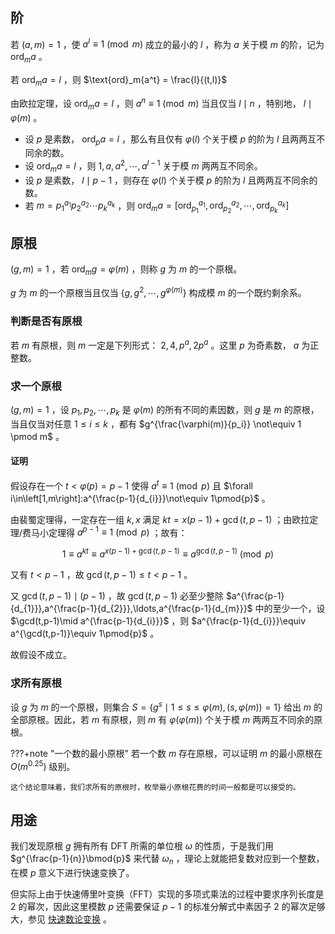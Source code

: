 ## 阶

若 $(a,m)=1$ ，使 $a^l \equiv 1 \pmod m$ 成立的最小的 $l$ ，称为 $a$ 关于模 $m$ 的阶，记为 $\text{ord}_ma$ 。

若 $\text{ord}_ma=l$ ，则 $\text{ord}_m{a^t} = \frac{l}{(t,l)}$ 

由欧拉定理，设 $\text{ord}_ma=l$ ，则 $a^n \equiv 1 \pmod m$ 当且仅当 $l \mid n$ ，特别地， $l \mid \varphi(m)$ 。

-   设 $p$ 是素数， $\text{ord}_pa=l$ ，那么有且仅有 $\varphi(l)$ 个关于模 $p$ 的阶为 $l$ 且两两互不同余的数。
-   设 $\text{ord}_ma=l$ ，则 $1, a, a^2, \cdots, a^{l-1}$ 关于模 $m$ 两两互不同余。
-   设 $p$ 是素数， $l \mid p-1$ ，则存在 $\varphi(l)$ 个关于模 $p$ 的阶为 $l$ 且两两互不同余的数。
-   若 $m=p_1^{a_1}p_2^{a_2}\cdots p_k^{a_k}$ ，则 $\text{ord}_ma = [\text{ord}_{p_1}^{a_1}, \text{ord}_{p_2}^{a_2}, \cdots, \text{ord}_{p_k}^{a_k}]$ 

## 原根

 $(g, m)=1$ ，若 $\text{ord}_mg = \varphi(m)$ ，则称 $g$ 为 $m$ 的一个原根。

 $g$ 为 $m$ 的一个原根当且仅当 $\{g, g^2, \cdots, g^{\varphi(m)}\}$ 构成模 $m$ 的一个既约剩余系。

### 判断是否有原根

若 $m$ 有原根，则 $m$ 一定是下列形式： $2, 4, p^a, 2p^a$ 。这里 $p$ 为奇素数， $a$ 为正整数。

### 求一个原根

 $(g,m) =1$ ，设 $p_1, p_2, \cdots, p_k$ 是 $\varphi(m)$ 的所有不同的素因数，则 $g$ 是 $m$ 的原根，当且仅当对任意 $1 \leq i \leq k$ ，都有 $g^{\frac{\varphi(m)}{p_i}} \not\equiv 1 \pmod m$ 。

#### 证明

假设存在一个 $t<\varphi(p)=p-1$ 使得 $a^t\equiv 1\pmod{p}$ 且 $\forall i\in\left[1,m\right]:a^{\frac{p-1}{d_{i}}}\not\equiv 1\pmod{p}$ 。

由裴蜀定理得，一定存在一组 $k,x$ 满足 $kt=x(p-1)+\gcd(t,p-1)$ ；由欧拉定理/费马小定理得 $a^{p-1}\equiv 1\pmod{p}$ ；故有：

$$
1\equiv a^{kt}\equiv a^{x(p-1)+\gcd(t,p-1)}\equiv a^{\gcd(t,p-1)}\pmod{p}
$$

又有 $t<p-1$ ，故 $\gcd(t,p-1)\leqslant t<p-1$ 。

又 $\gcd(t,p-1)\mid(p-1)$ ，故 $\gcd(t,p-1)$ 必至少整除 $a^{\frac{p-1}{d_{1}}},a^{\frac{p-1}{d_{2}}},\ldots,a^{\frac{p-1}{d_{m}}}$ 中的至少一个，设 $\gcd(t,p-1)\mid a^{\frac{p-1}{d_{i}}}$ ，则 $a^{\frac{p-1}{d_{i}}}\equiv a^{\gcd(t,p-1)}\equiv 1\pmod{p}$ 。

故假设不成立。

### 求所有原根

设 $g$ 为 $m$ 的一个原根，则集合 $S = \{g^s \mid 1 \leq s \leq \varphi(m), (s, \varphi(m)) = 1\}$ 给出 $m$ 的全部原根。因此，若 $m$ 有原根，则 $m$ 有 $\varphi(\varphi(m))$ 个关于模 $m$ 两两互不同余的原根。

???+note "一个数的最小原根"
    若一个数 $m$ 存在原根，可以证明 $m$ 的最小原根在 $O(m^{0.25})$ 级别。
    
    这个结论意味着，我们求所有的原根时，枚举最小原根花费的时间一般都是可以接受的。

## 用途

我们发现原根 $g$ 拥有所有 DFT 所需的单位根 $\omega$ 的性质，于是我们用 $g^{\frac{p-1}{n}}\bmod{p}$ 来代替 $\omega_{n}$ ，理论上就能把复数对应到一个整数，在模 $p$ 意义下进行快速变换了。

但实际上由于快速傅里叶变换（FFT）实现的多项式乘法的过程中要求序列长度是 $2$ 的幂次，因此这里模数 $p$ 还需要保证 $p-1$ 的标准分解式中素因子 $2$ 的幂次足够大，参见 [快速数论变换](./poly/ntt.md) 。
